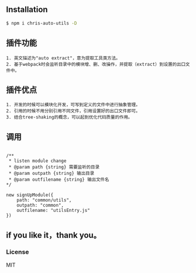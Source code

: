 ## Installation
 
```bash
$ npm i chris-auto-utils -D
```

## 插件功能
    1. 英文描述为"auto extract"，意为提取工具类方法。
    2. 基于webpack时会监听目录中的模块增、删、改操作，并提取（extract）到设置的出口文件中。

## 插件优点
    1. 开发的时候可以模块化开发，可写到定义的文件中进行抽象管理。
    2. 引用的时候不用分别引用不同文件，引用设置好的出口文件即可。
    3. 结合tree-shaking的概念，可以起到优化代码质量的作用。

## 调用

```

/** 
 * listen module change
 * @param path {string} 需要监听的目录
 * @param outpath {string} 输出目录
 * @param outfilename {string} 输出文件名
*/

new signUpModule({
    path: "common/utils",
    outpath: "common",
    outfilename: "utilsEntry.js"
})

```

## if you like it，thank you。


### License
MIT
